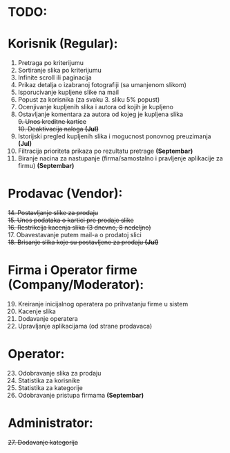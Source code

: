 # TODO:


# Korisnik (Regular):
1. Pretraga po kriterijumu  
2. Sortiranje slika po kriterijumu  
3. Infinite scroll ili paginacija  
4. Prikaz detalja o izabranoj fotografiji (sa umanjenom slikom)  
5. Isporucivanje kupljene slike na mail  
6. Popust za korisnika (za svaku 3. sliku 5% popust)  
7. Ocenjivanje kupljenih slika i autora od kojih je kupljeno  
8. Ostavljanje komentara za autora od kojeg je kupljena slika  
~~9. Unos kreditne kartice~~  
~~10. Deaktivacija naloga **(Jul)**~~  
11. Istorijski pregled kupljenih slika i mogucnost ponovnog preuzimanja **(Jul)**  
12. Filtracija prioriteta prikaza po rezultatu pretrage **(Septembar)**  
13. Biranje nacina za nastupanje (firma/samostalno i pravljenje aplikacije za firmu) **(Septembar)**  

# Prodavac (Vendor):
~~14. Postavljanje slike za prodaju~~  
~~15. Unos podataka o kartici pre prodaje slike~~  
~~16. Restrikcija kacenja slika (3 dnevno, 8 nedeljno)~~    
17. Obavestavanje putem mail-a o prodatoj slici  
~~18. Brisanje slika koje su postavljene za prodaju **(Jul)**~~    

# Firma i Operator firme (Company/Moderator):
19. Kreiranje inicijalnog operatera po prihvatanju firme u sistem  
20. Kacenje slika  
21. Dodavanje operatera  
22. Upravljanje aplikacijama (od strane prodavaca)  

# Operator:
23. Odobravanje slika za prodaju  
24. Statistika za korisnike  
25. Statistika za kategorije  
26. Odobravanje pristupa firmama  **(Septembar)**  


# Administrator: 
~~27. Dodavanje kategorija~~  


